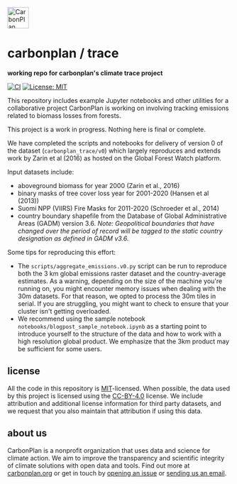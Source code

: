 <p align="left" >
<a href='https://carbonplan.org'>
<picture>
  <source media="(prefers-color-scheme: dark)" srcset="https://carbonplan-assets.s3.amazonaws.com/monogram/light-small.png">
  <img alt="CarbonPlan monogram." height="48" src="https://carbonplan-assets.s3.amazonaws.com/monogram/dark-small.png">
</picture>
</a>
</p>

# carbonplan / trace

**working repo for carbonplan's climate trace project**

[![CI](https://github.com/carbonplan/trace/actions/workflows/main.yaml/badge.svg)](https://github.com/carbonplan/trace/actions/workflows/main.yaml)
[![License: MIT](https://img.shields.io/badge/License-MIT-blue.svg)](https://opensource.org/licenses/MIT)

This repository includes example Jupyter notebooks and other utilities for a collaborative project CarbonPlan is working on involving tracking emissions related to biomass losses from forests.

This project is a work in progress. Nothing here is final or complete.

We have completed the scripts and notebooks for delivery of version 0 of the dataset (`carbonplan_trace/v0`) which largely reproduces and extends work by Zarin et al (2016) as hosted on the Global Forest Watch platform.

Input datasets include:

- aboveground biomass for year 2000 (Zarin et al., 2016)
- binary masks of tree cover loss year for 2001-2020 (Hansen et al (2013))
- Suomi NPP (VIIRS) Fire Masks for 2011-2020 (Schroeder et al., 2014)
- country boundary shapefile from the Database of Global Administrative Areas (GADM) version 3.6. _Note: Geopolitical boundaries that have changed over the period of record will be tagged to the static country designation as defined in GADM v3.6._

Some tips for reproducing this effort:

- The `scripts/aggregate_emissions.v0.py` script can be run to reproduce both the 3 km global emissions raster dataset and the country-average estimates. As a warning, depending on the size of the machine you're running on, you might encounter memory issues when dealing with the 30m datasets. For that reason, we opted to process the 30m tiles in serial. If you are struggling, you might want to check to ensure that your cluster isn't getting overloaded.
- We recommend using the sample notebook `notebooks/blogpost_sample_notebook.ipynb` as a starting point to introduce yourself to the structure of the data and how to work with a high resolution global product. We emphasize that the 3km product may be sufficient for some users.

## license

All the code in this repository is [MIT](https://choosealicense.com/licenses/mit/)-licensed. When possible, the data used by this project is licensed using the [CC-BY-4.0](https://choosealicense.com/licenses/cc-by-4.0/) license. We include attribution and additional license information for third party datasets, and we request that you also maintain that attribution if using this data.

## about us

CarbonPlan is a nonprofit organization that uses data and science for climate action. We aim to improve the transparency and scientific integrity of climate solutions with open data and tools. Find out more at [carbonplan.org](https://carbonplan.org/) or get in touch by [opening an issue](https://github.com/carbonplan/trace/issues/new) or [sending us an email](mailto:hello@carbonplan.org).
